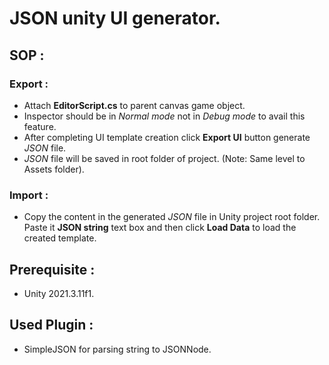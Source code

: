 # JSON unity UI generator.

## SOP :

### Export :

- Attach **EditorScript.cs** to parent canvas game object.
- Inspector should be in _Normal mode_ not in _Debug mode_ to avail this feature.
- After completing UI template creation click **Export UI** button generate _JSON_ file.
- _JSON_ file will be saved in root folder of project. (Note: Same level to Assets folder).

### Import :
- Copy the content in the generated _JSON_ file in Unity project root folder.  
  Paste it **JSON string** text box and then click **Load Data** to load the created template.

## Prerequisite : 
- Unity 2021.3.11f1.

## Used Plugin :
- SimpleJSON for parsing string to JSONNode.
